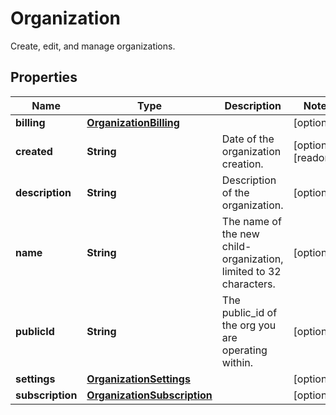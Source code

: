 

# Organization

Create, edit, and manage organizations.
## Properties

Name | Type | Description | Notes
------------ | ------------- | ------------- | -------------
**billing** | [**OrganizationBilling**](OrganizationBilling.md) |  |  [optional]
**created** | **String** | Date of the organization creation. |  [optional] [readonly]
**description** | **String** | Description of the organization. |  [optional]
**name** | **String** | The name of the new child-organization, limited to 32 characters. |  [optional]
**publicId** | **String** | The public_id of the org you are operating within. |  [optional]
**settings** | [**OrganizationSettings**](OrganizationSettings.md) |  |  [optional]
**subscription** | [**OrganizationSubscription**](OrganizationSubscription.md) |  |  [optional]




